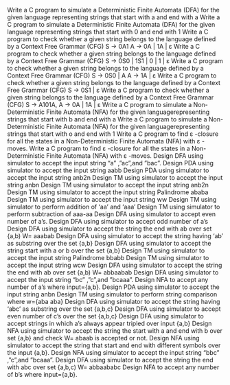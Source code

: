 Write a C program to simulate a Deterministic Finite Automata (DFA) for the given language representing strings that start with a and end with a
Write a C program to simulate a Deterministic Finite Automata (DFA) for the given language representing strings that start with 0 and end with 1
Write a C program to check whether a given string belongs to the language defined by a Context Free Grammar (CFG) S → 0A1 A → 0A | 1A | ε
Write a C program to check whether a given string belongs to the language defined by a Context Free Grammar (CFG) S → 0S0 | 1S1 | 0 | 1 | ε
Write a C program to check whether a given string belongs to the language defined by a Context Free Grammar (CFG) S → 0S0 | A A → 1A | ε
Write a C program to check whether a given string belongs to the language defined by a Context Free Grammar (CFG) S → 0S1 | ε
Write a C program to check whether a given string belongs to the language defined by a Context Free Grammar (CFG) S → A101A, A → 0A | 1A | ε
Write a C program to simulate a Non-Deterministic Finite Automata (NFA) for the given languagerepresenting strings that start with b and end with a
Write a C program to simulate a Non-Deterministic Finite Automata (NFA) for the given languagerepresenting strings that start with o and end with 1
Write a C program to find ε -closure for all the states in a Non-Deterministic Finite Automata (NFA) with ε -moves.
Write a C program to find ε -closure for all the states in a Non-Deterministic Finite Automata (NFA) with ε -moves.
Design DFA using simulator to accept the input string “a” ,”ac”,and ”bac”.
Design PDA using simulator to accept the input string aabb
Design PDA using simulator to accept the input string anb2n
Design TM using simulator to accept the input string anbn
Design TM using simulator to accept the input string anb2n
Design TM using simulator to accept the input string Palindrome ababa
Design TM using simulator to accept the input string ww
Design TM using simulator to perform addition of ‘aa’ and ‘aaa’
Design TM using simulator to perform subtraction of aaa-aa
Design DFA using simulator to accept even number of a’s.
Design DFA using simulator to accept odd number of a’s
Design DFA using simulator to accept the string the end with ab over set {a,b) W= aaabab
Design DFA using simulator to accept the string having ‘ab’ as substring over the set {a,b}
Design DFA using simulator to accept the string start with a or b over the set {a,b}
Design TM using simulator to accept the input string Palindrome bbabb
Design TM using simulator to accept the input string wcw
Design DFA using simulator to accept the string the end with ab over set {a,b) W= abbaabab
Design DFA using simulator to accept the input string “bc” ,”c”,and ”bcaaa”.
Design NFA to accept any number of a’s where input={a,b}.
Design PDA using simulator to accept the input string anbn
Design TM using simulator to perform string comparison where w={aba aba}
Design DFA using simulator to accept the string having ‘abc’ as substring over the set {a,b,c}
Design DFA using simulator to accept even number of c’s over the set {a,b,c}
Design DFA using simulator to accept strings in which a’s always appear tripled over input {a,b}
Design NFA using simulator to accept the string the start with a and end with b over set {a,b} and check W= abaab is accepted or not.
Design NFA using simulator to accept the string that start and end with different symbols over the input {a,b}.
Design NFA using simulator to accept the input string “bbc” ,”c”,and ”bcaaa”.
Design DFA using simulator to accept the string the end with abc over set {a,b,c) W= abbaababc
Design NFA to accept any number of b’s where input={a,b}.

